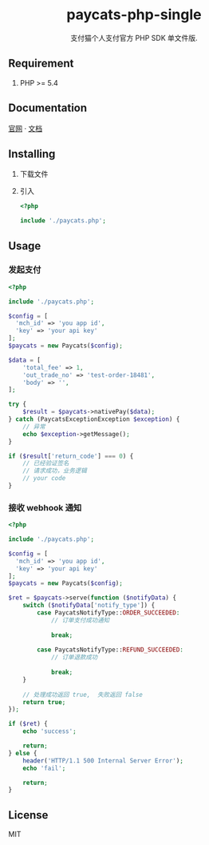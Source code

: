 <h1 align="center">paycats-php-single </h1>
<p align="center">支付猫个人支付官方 PHP SDK 单文件版. </p>

## Requirement

1. PHP >= 5.4

## Documentation

[官网](https://www.paycats.cn)  · [文档](https://www.paycats.cn/docs)  


## Installing

1. 下载文件
2. 引入

    ```php
    <?php
 
    include './paycats.php';
    ```

## Usage
### 发起支付

```php
<?php

include './paycats.php';

$config = [
  'mch_id' => 'you app id',
  'key' => 'your api key'  
];
$paycats = new Paycats($config);

$data = [
    'total_fee' => 1,
    'out_trade_no' => 'test-order-18481',
    'body' => '',
];

try {
    $result = $paycats->nativePay($data);
} catch (PaycatsExceptionException $exception) {
    // 异常
    echo $exception->getMessage();
}

if ($result['return_code'] === 0) {
    // 已经验证签名
    // 请求成功，业务逻辑
    // your code
}
```

### 接收 webhook 通知

```php
<?php

include './paycats.php';

$config = [
  'mch_id' => 'you app id',
  'key' => 'your api key'  
];
$paycats = new Paycats($config);

$ret = $paycats->serve(function ($notifyData) {
    switch ($notifyData['notify_type']) {
        case PaycatsNotifyType::ORDER_SUCCEEDED:
            // 订单支付成功通知
            
            break;
            
        case PaycatsNotifyType::REFUND_SUCCEEDED:
            // 订单退款成功 
            
            break;
    }
    
    // 处理成功返回 true,  失败返回 false
    return true;
});

if ($ret) {
    echo 'success';

    return;
} else {
    header('HTTP/1.1 500 Internal Server Error');
    echo 'fail';

    return;
}
```

## License

MIT
